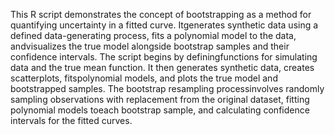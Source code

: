 This R script demonstrates the concept of bootstrapping as a method for quantifying uncertainty in a fitted curve. Itgenerates synthetic data using a defined data-generating process, fits a polynomial model to the data, andvisualizes the true model alongside bootstrap samples and their confidence intervals. The script begins by definingfunctions for simulating data and the true mean function. It then generates synthetic data, creates scatterplots, fitspolynomial models, and plots the true model and bootstrapped samples. The bootstrap resampling processinvolves randomly sampling observations with replacement from the original dataset, fitting polynomial models toeach bootstrap sample, and calculating confidence intervals for the fitted curves.
